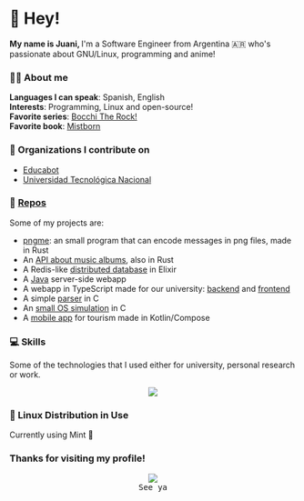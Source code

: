 # 👋 Hey!

<b>My name is Juani, </b>
I'm a Software Engineer from Argentina 🇦🇷 who's passionate about GNU/Linux, programming and anime!

### 🙋‍♂️ About me
**Languages I can speak**: Spanish, English <br>
**Interests**: Programming, Linux and open-source! <br>
**Favorite series**: [Bocchi The Rock!](https://myanimelist.net/anime/47917/Bocchi_the_Rock) <br>
**Favorite book**: [Mistborn](https://en.wikipedia.org/wiki/Mistborn) <br>

### 📗 Organizations I contribute on
- [Educabot](https://educabot.com/)
- [Universidad Tecnológica Nacional](https://www.frba.utn.edu.ar/)

### 👀 [Repos](https://github.com/jschuhmann47?tab=repositories)
Some of my projects are:
- [pngme](https://github.com/jschuhmann47/pngme): an small program that can encode messages in png files, made in Rust
- An [API about music albums](https://github.com/jschuhmann47/music-album), also in Rust
- A Redis-like [distributed database](https://github.com/jschuhmann47/tp-iasc) in Elixir
- A [Java](https://github.com/jschuhmann47/tp-dds) server-side webapp
- A webapp in TypeScript made for our university: [backend](https://github.com/jschuhmann47/projectMap-Backend) and [frontend](https://github.com/jschuhmann47/projectMap-Frontend)
- A simple [parser](https://github.com/jschuhmann47/parser-ssl) in C
- An [small OS simulation](https://github.com/jschuhmann47/tp-operativos) in C
- A [mobile app](https://github.com/UTN-FRBA-Mobile/GeoGenius) for tourism made in Kotlin/Compose

### 💻 Skills
Some of the technologies that I used either for university, personal research or work.

<p align="center">
  <a href="https://skillicons.dev">
    <img src="https://skillicons.dev/icons?i=linux,git,c,rust,docker,elixir,nodejs,ts,go,haskell,java,mysql,kotlin,html,css" />
  </a>
</p>


### 🐧 Linux Distribution in Use
Currently using Mint 💚

### Thanks for visiting my profile!
<p align="center">
  <img src="https://tenor.com/view/yuki-nagato-mouse-wave-yuki-nagato-mouse-wave-mouse-wave-gif-18377220.gif"/>
  <br>
  <samp>See ya</samp>
</p>
